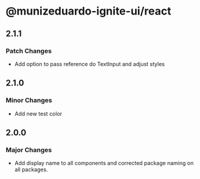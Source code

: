 # @munizeduardo-ignite-ui/react

## 2.1.1

### Patch Changes

- Add option to pass reference do TextInput and adjust styles

## 2.1.0

### Minor Changes

- Add new test color

## 2.0.0

### Major Changes

- Add display name to all components and corrected package naming on all packages.
